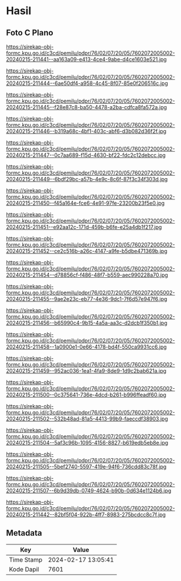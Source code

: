 # Hasil

## Foto C Plano

https://sirekap-obj-formc.kpu.go.id/c3cd/pemilu/pdpr/76/02/07/20/05/7602072005002-20240215-211441--aa163a09-e413-4ce4-9abe-d4ce1603e521.jpg

https://sirekap-obj-formc.kpu.go.id/c3cd/pemilu/pdpr/76/02/07/20/05/7602072005002-20240215-211444--6ae50df4-a958-4c45-8f07-85e0f206516c.jpg

https://sirekap-obj-formc.kpu.go.id/c3cd/pemilu/pdpr/76/02/07/20/05/7602072005002-20240215-211445--f28e87c8-ba50-4478-a2ba-cdfca8fa572a.jpg

https://sirekap-obj-formc.kpu.go.id/c3cd/pemilu/pdpr/76/02/07/20/05/7602072005002-20240215-211446--b319a68c-4bf1-403c-abf6-d3b082d36f2f.jpg

https://sirekap-obj-formc.kpu.go.id/c3cd/pemilu/pdpr/76/02/07/20/05/7602072005002-20240215-211447--0c7aa689-f15d-4630-bf22-fdc2c12debcc.jpg

https://sirekap-obj-formc.kpu.go.id/c3cd/pemilu/pdpr/76/02/07/20/05/7602072005002-20240215-211449--6bdf29bc-a57b-4e9c-8c6f-87f3c34f303d.jpg

https://sirekap-obj-formc.kpu.go.id/c3cd/pemilu/pdpr/76/02/07/20/05/7602072005002-20240215-211450--f45a164e-fce6-4e91-97fe-23200b23f5e0.jpg

https://sirekap-obj-formc.kpu.go.id/c3cd/pemilu/pdpr/76/02/07/20/05/7602072005002-20240215-211451--e92aa12c-171d-459b-b6fe-e25a4db1f217.jpg

https://sirekap-obj-formc.kpu.go.id/c3cd/pemilu/pdpr/76/02/07/20/05/7602072005002-20240215-211452--ce2c516b-a26c-4147-a9fe-b5dbe471369b.jpg

https://sirekap-obj-formc.kpu.go.id/c3cd/pemilu/pdpr/76/02/07/20/05/7602072005002-20240215-211454--d78856cf-f486-48f7-b559-aec990228a70.jpg

https://sirekap-obj-formc.kpu.go.id/c3cd/pemilu/pdpr/76/02/07/20/05/7602072005002-20240215-211455--9ae2e23c-eb77-4e36-9dc1-7f6d57e947f6.jpg

https://sirekap-obj-formc.kpu.go.id/c3cd/pemilu/pdpr/76/02/07/20/05/7602072005002-20240215-211456--b65990c4-9b15-4a5a-aa3c-d2dcb1f350b1.jpg

https://sirekap-obj-formc.kpu.go.id/c3cd/pemilu/pdpr/76/02/07/20/05/7602072005002-20240215-211458--1a0900e1-0e66-4178-bd4f-550ca9931cc6.jpg

https://sirekap-obj-formc.kpu.go.id/c3cd/pemilu/pdpr/76/02/07/20/05/7602072005002-20240215-211459--952ac036-1ea1-4fa9-8de9-1d9c2bab621a.jpg

https://sirekap-obj-formc.kpu.go.id/c3cd/pemilu/pdpr/76/02/07/20/05/7602072005002-20240215-211500--0c375641-736e-4dcd-b261-b996ffeadf60.jpg

https://sirekap-obj-formc.kpu.go.id/c3cd/pemilu/pdpr/76/02/07/20/05/7602072005002-20240215-211502--532b48ad-81a5-4413-99b9-faeccdf38903.jpg

https://sirekap-obj-formc.kpu.go.id/c3cd/pemilu/pdpr/76/02/07/20/05/7602072005002-20240215-211504--5af3c96b-1095-4156-8827-b619edb5eb8e.jpg

https://sirekap-obj-formc.kpu.go.id/c3cd/pemilu/pdpr/76/02/07/20/05/7602072005002-20240215-211505--5bef2740-5597-419e-94f6-736cdd83c78f.jpg

https://sirekap-obj-formc.kpu.go.id/c3cd/pemilu/pdpr/76/02/07/20/05/7602072005002-20240215-211507--6b9d39db-0749-4624-b90b-0d634e1124b6.jpg

https://sirekap-obj-formc.kpu.go.id/c3cd/pemilu/pdpr/76/02/07/20/05/7602072005002-20240215-211442--82bf5f04-922b-4ff7-8983-275bcdcc8c7f.jpg


## Metadata

| Key        | Value               |
| ---------- | ------------------- |
| Time Stamp | 2024-02-17 13:05:41 |
| Kode Dapil | 7601                |



